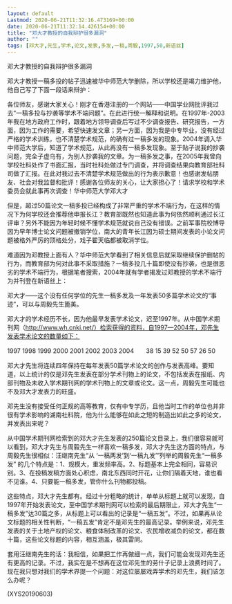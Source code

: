 ```yaml
---
layout: default
Lastmod: 2020-06-21T11:32:16.473169+00:00
date: 2020-06-21T11:32:14.426154+00:00
title: "邓大才教授的自我辩护很多漏洞"
author: ""
tags: [邓大才,先生,学术,论文,发表,多发,一稿,周毅,1997,50,新语丝]
---
```


邓大才教授的自我辩护很多漏洞

邓大才教授一稿多投的帖子迅速被华中师范大学删除，所以学校还是竭力维护他，他自己写了下面一段话来辩护：

各位师友，感谢大家关心！刚才在香港注册的一个网站——中国学业网批评我过去“一稿多投与抄袭等学术不端问题”。在此进行统一解释和说明。在1997年-2003年我在地方政府工作时，跟着地方领导调查后写过不少调查报告、研究报告，一方面，因为工作的需要，希望快速发文章；另一方面，因为我是中专毕业，没有经过严格的学术训练，也不清楚学术规范，的确有过一稿多发的现象。2004年调入华中师范大学后，知道了学术规范，从此再没有一稿多发现象。至于贴子说我的抄袭问题，完全子虚乌有，为别人抄袭我的文章。为一稿多发之事，在2005年我曾向学校社科处作了书面汇报，当时社科处做过专门调查，并将调查结果向教育部社科司做了汇报。在此对我过去不清楚学术规范做出的行为表示歉意！也感谢发帖朋友、社会对我监督和批评！感谢各位师友的关心，让大家担心了！请求学校和学术委员会就此事再次调查！华中师范大学邓大才

但是，超过50篇论文一稿多投已经构成了非常严重的学术不端行为，在这样的情况下为何学校还会推荐他申报长江？教育部既然也知道此事为何依然顺利通过长江评审？另外不能因为年轻时候不懂学术规范就说自己没有错误。之前军事院校博导因为早年博士论文问题被撤销学位，南大的青年长江因为硕士期间发表的小论文问题被格外严厉的顶格处分，戏子翟天临都被取消学位。

难道因为邓教授上面有人？华中师范大学看到了相关信息后就采取继续保护删帖的行为，而教育部为何对此事不采取措施？一稿多投几十篇即使没有抄袭，也是很恶劣的学术不端行为，根据笔者搜索，2004年就有学者揭发过邓教授的学术不端行为并刊登在新语丝上：

邓大才——这个没有任何学位的先生一稿多发及一年发表50多篇学术论文的“事迹”，可以与周毅先生篦美。

邓大才的学术经历不长，因为他最早发表学术论文，迟至1997年。从中国学术期刊网（http://www.wh.cnki.net/）检索获得的资料，自1997—2004年，邓先生发表学术论文的数量如下：

1997 1998 1999 2000 2001 2002 2003 2004　　38      15     39     52     50    57     26       50

邓大才先生将连续四年保持在每年发表50篇学术论文的创作与发表高峰。要知道，以上统计的仅是邓先生发表在部分学术刊物上的论文，不包括发表在报纸、内部刊物及未收入学术期刊网的学术刊物上的文章或论文。这一点，周毅先生可能也不及邓大才发表力的旺盛。

邓先生没有接受任何正规的高等教育，仅有中专学历，且他当时工作的单位也并非很有学术影响的湖南社科院，他为什么能够在如此之短的制造出如此之多的论文，并发表出来呢？

从中国学术期刊网检索到的邓大才先生发表的250篇论文目录上，我们很容易就可以看到，邓大才先生与周毅先生一样喜欢一稿多发，邓大才先生这方面的特点，与周毅先生很相似：汪继南先生“从 ‘一稿两发’到‘一稿九发’”列举的周毅先生“一稿多发” 的几个特点是：1、规模大，重发频率高。2、标题基本上完全相同，容易识别。3、在投稿发稿方面处心积虑，南北东西同时开花，让你们隔着天地，谁也看不见谁。4、只要能一稿多发，管你什么刊物都投稿。

这些特点，邓大才先生都有。经过十分粗略的统计，单单从标题上就可以发现，自1997年开始发表论文，至中国学术期刊网可以检索的最后期限止，邓大才先生“一稿多发”达30篇之多，从标题上可以看出的记录是“一稿五发”。不过，如果再从论文标题的相关性判断，“一稿五发”肯定不是邓先生的最高记录。举例来说，邓先生发表的关于土地产权的论文、粮食体制改革的论文、农民增收减负的论文，都在数十篇，这些论文标题的内容，相互涵盖，极其雷同。

套用汪继南先生的话：我相信，如果把工作再做细一点，我们可能会发现邓先生还有更高的记录。不过，我实在是不想再在这位邓先生的劳什子记录上浪费时间了。现在我只想对我们的学术界提一个问题：对这位屡屡戏弄学术的邓先生，我们该怎么办呢？

(XYS20190603)

